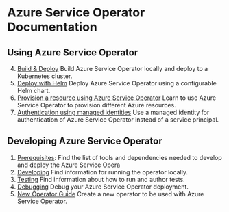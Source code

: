 # Azure Service Operator Documentation

## Using Azure Service Operator

4. [Build & Deploy](deploy.md)
    Build Azure Service Operator locally and deploy to a Kubernetes cluster.
5. [Deploy with Helm](helmdeploy.md)
   Deploy Azure Service Operator using a configurable Helm chart.
6. [Provision a resource using Azure Service Operator](resourceprovision.md) Learn to use Azure Service Operator to provision different Azure resources.
1. [Authentication using managed identities](managedidentity.md)
   Use a managed identity for authentication of Azure Service Operator instead of a service principal.

## Developing Azure Service Operator

1. [Prerequisites](prereqs.md):
    Find the list of tools and dependencies needed to develop and deploy the Azure Service Opera
2. [Developing](development.md)
    Find information for running the operator locally.
3. [Testing](testing.md)
   Find information about how to run and author tests.
4. [Debugging](debugging.md)
   Debug your Azure Service Operator deployment.
5. [New Operator Guide](newoperatorguide.md)
   Create a new operator to be used with Azure Service Operator.

